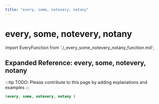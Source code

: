 ```yaml
---
title: "every, some, notevery, notany"
---
```


# every, some, notevery, notany

import EveryFunction from './_every_some_notevery_notany_function.md';

<EveryFunction />

## Expanded Reference: every, some, notevery, notany

:::tip
TODO: Please contribute to this page by adding explanations and examples
:::

```lisp
(every, some, notevery, notany )
```
